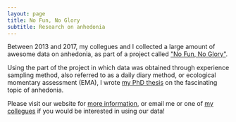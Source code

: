 ```yaml
---
layout: page
title: No Fun, No Glory
subtitle: Research on anhedonia
---
```



Between 2013 and 2017, my collegues and I collected a large amount of awesome data on anhedonia, as part of a project called ["No Fun, No Glory"](https://nofunnoglory.nl/en). 

Using the part of the project in which data was obtained through experience sampling method, also referred to as a daily diary method, or ecological momentary assessment (EMA), I wrote [my PhD thesis](https://docs.wixstatic.com/ugd/c22377_f6d9d466111c42e8a75ce6c4cbced4a7.pdf) on the fascinating topic of anhedonia.

Please visit our website for [more information](http://nofunnoglory.nl/en/), 
or email me or one of [my collegues](https://nofunnoglory.nl/en/research-group) if you would be interested in using our data!

